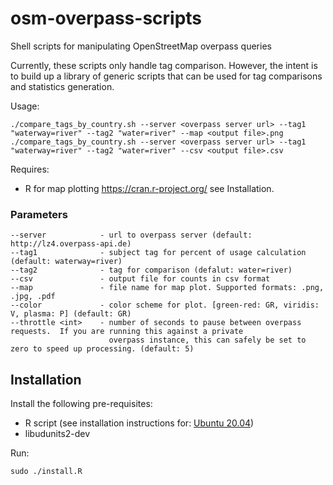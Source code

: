# osm-overpass-scripts
Shell scripts for manipulating OpenStreetMap overpass queries

Currently, these scripts only handle tag comparison.  However, the intent is to build up a library of generic scripts that can be used for tag comparisons and statistics generation.

Usage:

	./compare_tags_by_country.sh --server <overpass server url> --tag1 "waterway=river" --tag2 "water=river" --map <output file>.png
	./compare_tags_by_country.sh --server <overpass server url> --tag1 "waterway=river" --tag2 "water=river" --csv <output file>.csv

Requires:
* R for map plotting https://cran.r-project.org/ see Installation.

### Parameters
    --server            - url to overpass server (default: http://lz4.overpass-api.de)
    --tag1              - subject tag for percent of usage calculation (default: waterway=river)
    --tag2              - tag for comparison (defalut: water=river)
    --csv               - output file for counts in csv format
    --map               - file name for map plot. Supported formats: .png, .jpg, .pdf
    --color             - color scheme for plot. [green-red: GR, viridis: V, plasma: P] (default: GR)
    --throttle <int>    - number of seconds to pause between overpass requests.  If you are running this against a private
                          overpass instance, this can safely be set to zero to speed up processing. (default: 5)

## Installation

Install the following pre-requisites:
* R script (see installation instructions for: [Ubuntu 20.04](https://linuxize.com/post/how-to-install-r-on-ubuntu-20-04 "Ubuntu 20.04 R installation instructions"))
* libudunits2-dev

Run:

	sudo ./install.R
